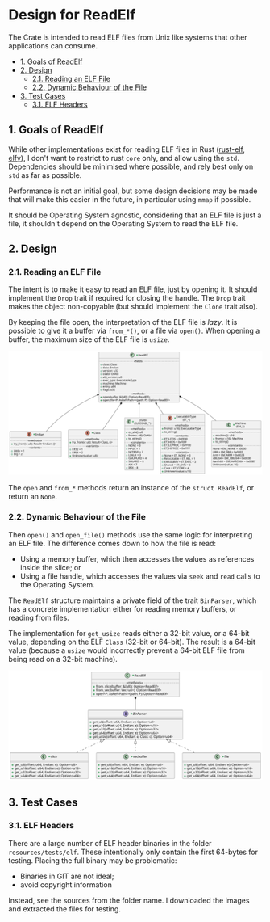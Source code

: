 # Design for ReadElf <!-- omit in toc -->

The Crate is intended to read ELF files from Unix like systems that other
applications can consume.

- [1. Goals of ReadElf](#1-goals-of-readelf)
- [2. Design](#2-design)
  - [2.1. Reading an ELF File](#21-reading-an-elf-file)
  - [2.2. Dynamic Behaviour of the File](#22-dynamic-behaviour-of-the-file)
- [3. Test Cases](#3-test-cases)
  - [3.1. ELF Headers](#31-elf-headers)

## 1. Goals of ReadElf

While other implementations exist for reading ELF files in Rust
([rust-elf](https://github.com/cole14/rust-elf),
[elfy](https://github.com/JerTH/elfy)), I don't want to restrict to rust `core`
only, and allow using the `std`. Dependencies should be minimised where
possible, and rely best only on `std` as far as possible.

Performance is not an initial goal, but some design decisions may be made that
will make this easier in the future, in particular using `mmap` if possible.

It should be Operating System agnostic, considering that an ELF file is just a
file, it shouldn't depend on the Operating System to read the ELF file.

## 2. Design

### 2.1. Reading an ELF File

The intent is to make it easy to read an ELF file, just by opening it. It should
implement the `Drop` trait if required for closing the handle. The `Drop` trait
makes the object non-copyable (but should implement the `Clone` trait also).

By keeping the file open, the interpretation of the ELF file is _lazy_. It is
possible to give it a buffer via `from_*()`, or a file via `open()`. When
opening a buffer, the maximum size of the ELF file is `usize`.

![](./assets/readelf/readelf.svg)

The `open` and `from_*` methods return an instance of the `struct ReadElf`, or
return an `None`.

### 2.2. Dynamic Behaviour of the File

Then `open()` and `open_file()` methods use the same logic for interpreting an
ELF file. The difference comes down to how the file is read:

- Using a memory buffer, which then accesses the values as references inside the
  slice; or
- Using a file handle, which accesses the values via `seek` and `read` calls to
  the Operating System.

The `ReadElf` structure maintains a private field of the trait `BinParser`,
which has a concrete implementation either for reading memory buffers, or
reading from files.

The implementation for `get_usize` reads either a 32-bit value, or a 64-bit
value, depending on the ELF `Class` (32-bit or 64-bit). The result is a 64-bit
value (because a `usize` would incorrectly prevent a 64-bit ELF file from being
read on a 32-bit machine).

![](./assets/readelf-buff/readelf_buffer.svg)

## 3. Test Cases

### 3.1. ELF Headers

There are a large number of ELF header binaries in the folder
`resources/tests/elf`. These intentionally only contain the first 64-bytes for
testing. Placing the full binary may be problematic:

- Binaries in GIT are not ideal;
- avoid copyright information

Instead, see the sources from the folder name. I downloaded the images and
extracted the files for testing.
